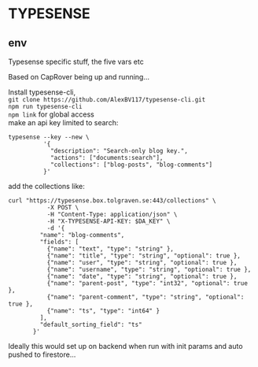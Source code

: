 # TYPESENSE
## env
    
Typesense specific stuff, the five vars etc    
    
Based on CapRover being up and running...    
    
Install typesense-cli,    
`git clone https://github.com/AlexBV117/typesense-cli.git`    
`npm run typesense-cli`    
`npm link` for global access    
make an api key limited to search:    
    
```shell
typesense --key --new \
          '{
            "description": "Search-only blog key.",
            "actions": ["documents:search"],
            "collections": ["blog-posts", "blog-comments"]
          }'
```          
add the collections like:    
    

```          
curl "https://typesense.box.tolgraven.se:443/collections" \
           -X POST \
           -H "Content-Type: application/json" \
           -H "X-TYPESENSE-API-KEY: $DA_KEY" \
           -d '{
         "name": "blog-comments",
         "fields": [
           {"name": "text", "type": "string" },
           {"name": "title", "type": "string", "optional": true },
           {"name": "user", "type": "string", "optional": true },
           {"name": "username", "type": "string", "optional": true },
           {"name": "date", "type": "string", "optional": true },
           {"name": "parent-post", "type": "int32", "optional": true },
           {"name": "parent-comment", "type": "string", "optional": true },
           {"name": "ts", "type": "int64" }
         ],
         "default_sorting_field": "ts"
       }'
```          
    
Ideally this would set up on backend when run with init params and auto pushed to
firestore...
